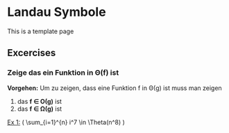 <script type="text/javascript" async
  src="https://cdnjs.cloudflare.com/ajax/libs/mathjax/2.7.7/MathJax.js?config=TeX-MML-AM_CHTML">
</script>
# Landau Symbole

This is a template page

## Excercises




### Zeige das ein Funktion in Θ(f) ist

**Vorgehen:** Um zu zeigen, dass eine Funktion f in Θ(g) ist muss man zeigen
1. das **f ∈ Ο(g)** ist
2. das **f ∈ Ω(g)** ist



[Ex 1:](./solutions/sample.pdf)  \( \sum_{i=1}^{n} i^7 \in \Theta(n^8) \)